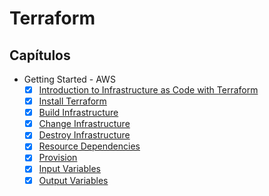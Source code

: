 # Terraform

## Capítulos

- Getting Started - AWS
  - [x] [Introduction to Infrastructure as Code with Terraform](https://learn.hashicorp.com/terraform/getting-started/intro)
  - [x] [Install Terraform](https://learn.hashicorp.com/terraform/getting-started/install)
  - [x] [Build Infrastructure](https://learn.hashicorp.com/terraform/getting-started/build)
  - [x] [Change Infrastructure](https://learn.hashicorp.com/terraform/getting-started/change)
  - [x] [Destroy Infrastructure](https://learn.hashicorp.com/terraform/getting-started/destroy)
  - [x] [Resource Dependencies](https://learn.hashicorp.com/terraform/getting-started/dependencies)
  - [x] [Provision](https://learn.hashicorp.com/terraform/getting-started/provision)
  - [x] [Input Variables](https://learn.hashicorp.com/terraform/getting-started/variables)
  - [x] [Output Variables](https://learn.hashicorp.com/terraform/getting-started/outputs)
